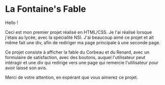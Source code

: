 # La Fontaine's Fable

Hello !

Ceci est mon premier projet réalisé en HTML/CSS. Je l'ai réalisé lorsque j'étais au lycée, avec la spécialité NSI.
J'ai beaucoup aimé ce projet et ait même fait une div, afin de rediriger ma page principale à une seconde page.

Ce projet consiste à afficher la fable du Corbeau et du Renard, avec un formulaire de satisfaction, avec des boutons, auquel l'utilisateur peut intéragir et une div qui redirige vers une page qui remercie l'utilisateur pour avoir laissé son avis.

Merci de votre attention, en espérant que vous aimerez ce projet.
